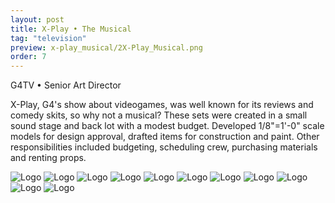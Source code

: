 ```yaml
---
layout: post
title: X-Play • The Musical
tag: "television"
preview: x-play_musical/2X-Play_Musical.png
order: 7
---
```

G4TV • Senior Art Director

X-Play, G4's show about videogames, was well known for its reviews and comedy skits, so why not a musical?  These sets were created in a small sound stage and back lot with a modest budget.  Developed 1/8"=1'-0" scale models for design approval, drafted items for construction and paint. Other responsibilities included budgeting, scheduling crew, purchasing materials and renting props.

![Logo](1X-Play_Musical.png)
![Logo](2X-Play_Musical.png)
![Logo](3X-Play_Musical.png)
![Logo](6X-Play_Musical.png)
![Logo](8X-Play_Musical.png)
![Logo](9X-Play_Musical.png)
![Logo](11X-Play_Musical.png)
![Logo](12X-Play_Musical.png)
![Logo](14X-Play_Musical.png)
![Logo](15X-Play_Musical.png)
![Logo](18X-Play_Musical.png)
